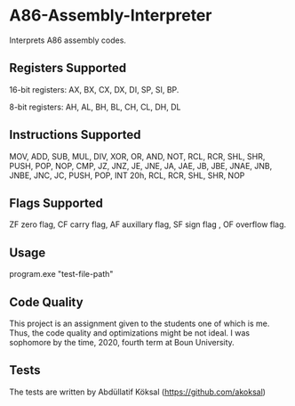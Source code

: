 # A86-Assembly-Interpreter
Interprets A86 assembly codes.

## Registers Supported
16-bit registers: AX, BX, CX, DX, DI, SP, SI, BP.

8-bit registers:  AH, AL, BH, BL, CH, CL, DH, DL

## Instructions Supported
MOV, ADD, SUB, MUL, DIV, XOR, OR, AND, NOT, RCL, RCR, SHL, SHR, PUSH, POP, NOP, CMP, JZ, JNZ, JE, JNE, JA, JAE, JB, JBE, JNAE, JNB, JNBE, JNC, JC, PUSH, POP, INT	20h, RCL, RCR, SHL, SHR, NOP

## Flags Supported
ZF zero flag, CF carry flag, AF auxillary flag, SF sign flag , OF overflow flag.

## Usage
program.exe "test-file-path"

## Code Quality
This project is an assignment given to the students one of which is me. Thus, the code quality and optimizations might be not ideal. I was sophomore by the time, 2020, fourth term at Boun University.

## Tests
The tests are written by Abdüllatif Köksal (https://github.com/akoksal)
